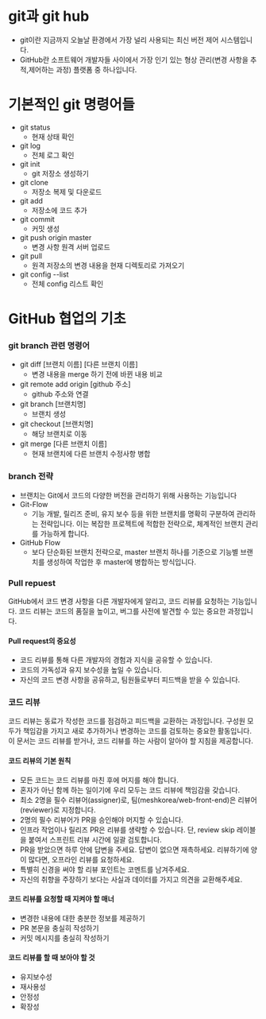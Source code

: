 # git과 git hub
- git이란 지금까지 오늘날 환경에서 가장 널리 사용되는 최신 버전 제어 시스템입니다.
- GitHub란 소프트웨어 개발자들 사이에서 가장 인기 있는 형상 관리(변경 사항을 추적,제어하는 과정) 플랫폼 중 하나입니다.
# 기본적인 git 명령어들
- git status
    - 현재 상태 확인
- git log
    - 전체 로그 확인
- git init
    - git 저장소 생성하기
- git clone
    - 저장소 복제 및 다운로드
- git add
    - 저장소에 코드 추가
- git commit
    - 커밋 생성
- git push origin master
    - 변경 사항 원격 서버 업로드
- git pull
    - 원격 저장소의 변경 내용을 현재 디렉토리로 가져오기
- git config --list
    - 전체 config 리스트 확인 
# GitHub 협업의 기초
### git branch 관련 명령어
- git diff [브랜치 이름] [다른 브랜치 이름]
    - 변경 내용을 merge 하기 전에 바뀐 내용 비교
- git remote add origin [github 주소]
    - github 주소와 연결 
- git branch [브랜치명]
    - 브랜치 생성
- git checkout [브랜치명]
    - 해당 브랜치로 이동
- git merge [다른 브랜치 이름]
    - 현재 브랜치에 다른 브랜치 수정사항 병합
### branch 전략
- 브랜치는 Git에서 코드의 다양한 버전을 관리하기 위해 사용하는 기능입니다
- Git-Flow
    - 기능 개발, 릴리즈 준비, 유지 보수 등을 위한 브랜치를 명확히 구분하여 관리하는 전략입니다. 이는 복잡한 프로젝트에 적합한 전략으로, 체계적인 브랜치 관리를 가능하게 합니다.
- GitHub Flow
    - 보다 단순화된 브랜치 전략으로, master 브랜치 하나를 기준으로 기능별 브랜치를 생성하여 작업한 후 master에 병합하는 방식입니다.
### Pull repuest
GitHub에서 코드 변경 사항을 다른 개발자에게 알리고, 코드 리뷰를 요청하는 기능입니다. 코드 리뷰는 코드의 품질을 높이고, 버그를 사전에 발견할 수 있는 중요한 과정입니다.
#### Pull request의 중요성
- 코드 리뷰를 통해 다른 개발자의 경험과 지식을 공유할 수 있습니다.
- 코드의 가독성과 유지 보수성을 높일 수 있습니다.
- 자신의 코드 변경 사항을 공유하고, 팀원들로부터 피드백을 받을 수 있습니다.
### 코드 리뷰
코드 리뷰는 동료가 작성한 코드를 점검하고 피드백을 교환하는 과정입니다. 구성원 모두가 책임감을 가지고 새로 추가하거나 변경하는 코드를 검토하는 중요한 활동입니다. 이 문서는 코드 리뷰를 받거나, 코드 리뷰를 하는 사람이 알아야 할 지침을 제공합니다.
#### 코드 리뷰의 기본 원칙 
- 모든 코드는 코드 리뷰를 마친 후에 머지를 해야 합니다.
- 혼자가 아닌 함께 하는 일이기에 우리 모두는 코드 리뷰에 책임감을 갖습니다.
- 최소 2명을 필수 리뷰어(assigner)로, 팀(meshkorea/web-front-end)은 리뷰어(reviewer)로 지정합니다.
- 2명의 필수 리뷰어가 PR을 승인해야 머지할 수 있습니다.
- 인프라 작업이나 릴리즈 PR은 리뷰를 생략할 수 있습니다. 단, review skip 레이블을 붙여서 스프린트 리뷰 시간에 일괄 검토합니다.
- PR을 받았으면 하루 안에 답변을 주세요. 답변이 없으면 재촉하세요.
리뷰하기에 양이 많다면, 오프라인 리뷰를 요청하세요.
- 특별히 신경을 써야 할 리뷰 포인트는 코멘트를 남겨주세요.
- 자신의 취향을 주장하기 보다는 사실과 데이터를 가지고 의견을 교환해주세요.
#### 코드 리뷰를 요청할 때 지켜야 할 매너
- 변경한 내용에 대한 충분한 정보를 제공하기
- PR 본문을 충실히 작성하기
- 커밋 메시지를 충실히 작성하기
#### 코드 리뷰를 할 때 보아야 할 것
- 유지보수성
- 재사용성
- 안정성    
- 확장성


